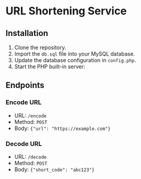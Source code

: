 # URL Shortening Service

## Installation

1. Clone the repository.
2. Import the `db.sql` file into your MySQL database.
3. Update the database configuration in `config.php`.
4. Start the PHP built-in server:

## Endpoints

### Encode URL

- URL: `/encode`
- Method: `POST`
- Body: `{"url": "https://example.com"}`

### Decode URL

- URL: `/decode`
- Method: `POST`
- Body: `{"short_code": "abc123"}`
  